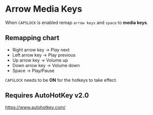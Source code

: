 # Arrow Media Keys
When `CAPSLOCK` is enabled remap `arrow keys` and `space` to **media keys**.

## Remapping chart
* Right arrow key &rarr; Play next
* Left arrow key  &rarr; Play previous
* Up arrow key    &rarr; Volume up
* Down arrow key  &rarr; Volume down
* Space           &rarr; Play/Pause

`CAPSLOCK` needs to be **ON** for the hotkeys to take effect.

## Requires AutoHotKey v2.0
https://www.autohotkey.com/ 